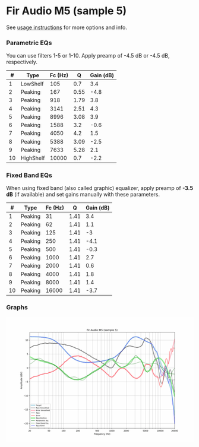 # Fir Audio M5 (sample 5)
See [usage instructions](https://github.com/jaakkopasanen/AutoEq#usage) for more options and info.

### Parametric EQs
You can use filters 1-5 or 1-10. Apply preamp of -4.5 dB or -4.5 dB, respectively.

|   # | Type      |   Fc (Hz) |    Q |   Gain (dB) |
|-----|-----------|-----------|------|-------------|
|   1 | LowShelf  |       105 | 0.7  |         3.4 |
|   2 | Peaking   |       167 | 0.55 |        -4.8 |
|   3 | Peaking   |       918 | 1.79 |         3.8 |
|   4 | Peaking   |      3141 | 2.51 |         4.3 |
|   5 | Peaking   |      8996 | 3.08 |         3.9 |
|   6 | Peaking   |      1588 | 3.2  |        -0.6 |
|   7 | Peaking   |      4050 | 4.2  |         1.5 |
|   8 | Peaking   |      5388 | 3.09 |        -2.5 |
|   9 | Peaking   |      7633 | 5.28 |         2.1 |
|  10 | HighShelf |     10000 | 0.7  |        -2.2 |

### Fixed Band EQs
When using fixed band (also called graphic) equalizer, apply preamp of **-3.5 dB** (if available) and set gains manually with these parameters.

|   # | Type    |   Fc (Hz) |    Q |   Gain (dB) |
|-----|---------|-----------|------|-------------|
|   1 | Peaking |        31 | 1.41 |         3.4 |
|   2 | Peaking |        62 | 1.41 |         1.1 |
|   3 | Peaking |       125 | 1.41 |        -3   |
|   4 | Peaking |       250 | 1.41 |        -4.1 |
|   5 | Peaking |       500 | 1.41 |        -0.3 |
|   6 | Peaking |      1000 | 1.41 |         2.7 |
|   7 | Peaking |      2000 | 1.41 |         0.6 |
|   8 | Peaking |      4000 | 1.41 |         1.8 |
|   9 | Peaking |      8000 | 1.41 |         1.4 |
|  10 | Peaking |     16000 | 1.41 |        -3.7 |

### Graphs
![](./Fir%20Audio%20M5%20(sample%205).png)
